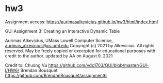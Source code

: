 # hw3
Assignment access: https://aurimasalkevicius.github.io/hw3/html/index.html

GUI Assignment 3: Creating an Interactive Dynamic Table

Aurimas Alkevicius, UMass Lowell Computer Science, aurimas_alkevicius@cs.uml.edu
Copyright (c) 2021 by Alkevicius. All rights reserved. May be freely copied or
excerpted for educational purposes with credit to the author.
updated by AA on August 9, 2021


Credit to:  Chuong Vu https://github.com/vdc1703/GUI/blob/master/GUI-I/HW6/
            Brendan Bousquet https://github.com/BrendanBousquet/assignment6